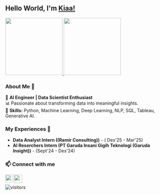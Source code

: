 
<!--
**makiatulmsyr17/makiatulmsyr17** is a ✨ _special_ ✨ repository because its `README.md` (this file) appears on your GitHub profile.

Here are some ideas to get you started:

- 🔭 I’m currently working on ...
- 🌱 I’m currently learning ...
- 👯 I’m looking to collaborate on ...
- 🤔 I’m looking for help with ...
- 💬 Ask me about ...
- 📫 How to reach me: ...
- 😄 Pronouns: ...
- ⚡ Fun fact: ...
-->
## Hello World, I'm [Kiaa!](https://www.linkedin.com/in/makiatulmusyaropah/)  

<p align="left">
<a href="https://github.com/makiatulmsyr17">
  <img height="180em" src="https://github-readme-stats-eight-theta.vercel.app/api?username=makiatulmsyr17&show_icons=true&theme=algolia&include_all_commits=true&count_private=true"/>
  <img height="180em" src="https://github-readme-stats-eight-theta.vercel.app/api/top-langs/?username=makiatulmsyr17&layout=compact&theme=algolia"/>
</a>
</p>

### About Me 🚀  
🌱 **AI Engineer | Data Scientist Enthusiast**  
📊 Passionate about transforming data into meaningful insights.  
📌 **Skills:** Python, Machine Learning, Deep Learning, NLP, SQL, Tableau, Generative AI.  


### My Experiences 🙌  
- **Data Analyst Intern ((Ramir Consulting))** - ( Des'25 - Mar'25)  
- **AI Reserchers Intern (PT Garuda Insani Gigih Teknologi (Garuda Insight))** - (Sept'24 - Des'24)  

### 📫 Connect with me  
<a href="https://www.linkedin.com/in/makiatulmusyaropah/">
  <img align="left" width="24px" src="https://cdn.simpleicons.org/linkedin" />
</a>
<a href="mailto:makiatulmusyaropah@gmail.com">
  <img align="left" width="26px" src="https://cdn.simpleicons.org/gmail" />
</a>

<br />

![visitors](https://visitor-badge.laobi.icu/badge?page_id=makiatulmusyaropah.makiatulmusyaropah)








